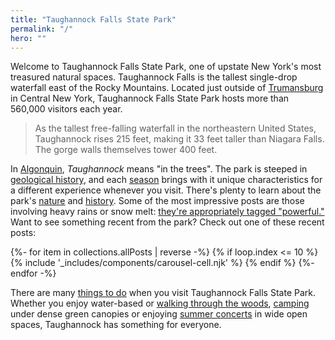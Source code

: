 ```yaml
---
title: "Taughannock Falls State Park"
permalink: "/"
hero: ""
---
```


Welcome to Taughannock Falls State Park, one of upstate New York's most treasured natural spaces. Taughannock Falls is the tallest single-drop waterfall east of the Rocky Mountains. Located just outside of [Trumansburg](https://en.wikipedia.org/wiki/Trumansburg,_New_York) in Central New York, Taughannock Falls State Park hosts more than 560,000 visitors each year.

> As the tallest free-falling waterfall in the northeastern United States, Taughannock rises 215 feet, making it 33 feet taller than Niagara Falls. The gorge walls themselves tower 400 feet.

In [Algonquin](https://en.wikipedia.org/wiki/Algonquin_language), _Taughannock_ means "in the trees". The park is steeped in [geological history](/geology/), and each [season](/seasons/) brings with it unique characteristics for a different experience whenever you visit. There's plenty to learn about the park's [nature](/nature/) and [history](/history/). Some of the most impressive posts are those involving heavy rains or snow melt: [they're appropriately tagged "powerful."](/tags/powerful/) Want to see something recent from the park? Check out one of these recent posts:

<div class="main-carousel" data-flickity='{ "fullscreen": false, "wrapAround": "true", "autoPlay": 7000, "pauseAutoPlayOnHover": true }'>
  {%- for item in collections.allPosts | reverse  -%}
  {% if loop.index <= 10 %}
  {% include '_includes/components/carousel-cell.njk' %}
  {% endif %}
  {%- endfor -%}
</div>

There are many [things to do](/activities/) when you visit Taughannock Falls State Park. Whether you enjoy water-based or [walking through the woods](/activities/hiking/), [camping](/activities/camping/) under dense green canopies or enjoying [summer concerts](/activities/taughannock-falls-state-park-summer-concert-series/) in wide open spaces, Taughannock has something for everyone.
